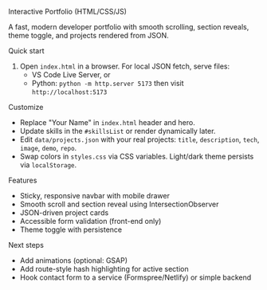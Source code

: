 Interactive Portfolio (HTML/CSS/JS)

A fast, modern developer portfolio with smooth scrolling, section reveals, theme toggle, and projects rendered from JSON.

Quick start

1. Open `index.html` in a browser. For local JSON fetch, serve files:
   - VS Code Live Server, or
   - Python: `python -m http.server 5173` then visit `http://localhost:5173`

Customize

- Replace "Your Name" in `index.html` header and hero.
- Update skills in the `#skillsList` or render dynamically later.
- Edit `data/projects.json` with your real projects: `title`, `description`, `tech`, `image`, `demo`, `repo`.
- Swap colors in `styles.css` via CSS variables. Light/dark theme persists via `localStorage`.

Features

- Sticky, responsive navbar with mobile drawer
- Smooth scroll and section reveal using IntersectionObserver
- JSON-driven project cards
- Accessible form validation (front-end only)
- Theme toggle with persistence

Next steps

- Add animations (optional: GSAP)
- Add route-style hash highlighting for active section
- Hook contact form to a service (Formspree/Netlify) or simple backend


